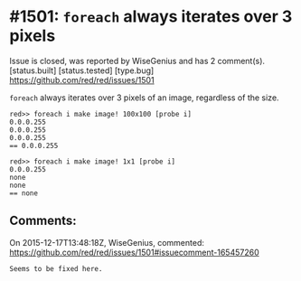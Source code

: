
#1501: `foreach` always iterates over 3 pixels
================================================================================
Issue is closed, was reported by WiseGenius and has 2 comment(s).
[status.built] [status.tested] [type.bug]
<https://github.com/red/red/issues/1501>

`foreach` always iterates over 3 pixels of an image, regardless of the size.

```
red>> foreach i make image! 100x100 [probe i]
0.0.0.255
0.0.0.255
0.0.0.255
== 0.0.0.255
```

```
red>> foreach i make image! 1x1 [probe i]
0.0.0.255
none
none
== none
```



Comments:
--------------------------------------------------------------------------------

On 2015-12-17T13:48:18Z, WiseGenius, commented:
<https://github.com/red/red/issues/1501#issuecomment-165457260>

    Seems to be fixed here.

